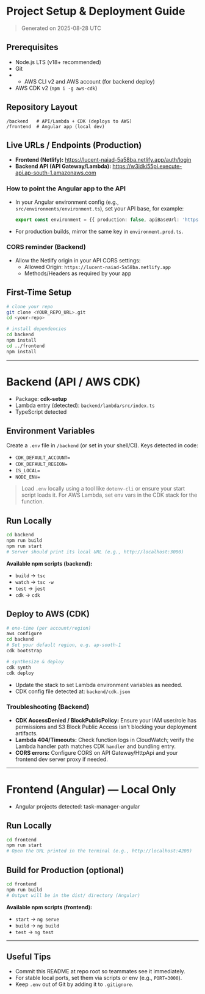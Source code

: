 # Project Setup & Deployment Guide

> Generated on 2025-08-28 UTC

## Prerequisites
- Node.js LTS (v18+ recommended)
- Git
- - AWS CLI v2 and AWS account (for backend deploy)
- AWS CDK v2 (`npm i -g aws-cdk`)

## Repository Layout
```
/backend   # API/Lambda + CDK (deploys to AWS)
/frontend  # Angular app (local dev)
```
## Live URLs / Endpoints (Production)

- **Frontend (Netlify):** https://lucent-naiad-5a58ba.netlify.app/auth/login
- **Backend API (API Gateway/Lambda):** https://w3idki55pi.execute-api.ap-south-1.amazonaws.com

### How to point the Angular app to the API
- In your Angular environment config (e.g., `src/environments/environment.ts`), set your API base, for example:
  ```ts
  export const environment = {{ production: false, apiBaseUrl: 'https://w3idki55pi.execute-api.ap-south-1.amazonaws.com' }};
  ```
- For production builds, mirror the same key in `environment.prod.ts`.

### CORS reminder (Backend)
- Allow the Netlify origin in your API CORS settings:
  - Allowed Origin: `https://lucent-naiad-5a58ba.netlify.app`
  - Methods/Headers as required by your app


## First-Time Setup
```bash
# clone your repo
git clone <YOUR_REPO_URL>.git
cd <your-repo>

# install dependencies
cd backend
npm install
cd ../frontend
npm install
```

---

# Backend (API / AWS CDK)
- Package: **cdk-setup**
- Lambda entry (detected): `backend/lambda/src/index.ts`
- TypeScript detected

## Environment Variables
Create a `.env` file in `/backend` (or set in your shell/CI). Keys detected in code:
- `CDK_DEFAULT_ACCOUNT=`
- `CDK_DEFAULT_REGION=`
- `IS_LOCAL=`
- `NODE_ENV=`

> Load `.env` locally using a tool like `dotenv-cli` or ensure your start script loads it. For AWS Lambda, set env vars in the CDK stack for the function.

## Run Locally
```bash
cd backend
npm run build
npm run start
# Server should print its local URL (e.g., http://localhost:3000)
```

**Available npm scripts (backend):**
- `build` → `tsc`
- `watch` → `tsc -w`
- `test` → `jest`
- `cdk` → `cdk`

## Deploy to AWS (CDK)
```bash
# one-time (per account/region)
aws configure
cd backend
# Set your default region, e.g. ap-south-1
cdk bootstrap

# synthesize & deploy
cdk synth
cdk deploy
```

- Update the stack to set Lambda environment variables as needed.
- CDK config file detected at: `backend/cdk.json`

### Troubleshooting (Backend)
- **CDK AccessDenied / BlockPublicPolicy:** Ensure your IAM user/role has permissions and S3 Block Public Access isn't blocking your deployment artifacts.
- **Lambda 404/Timeouts:** Check function logs in CloudWatch; verify the Lambda handler path matches CDK `handler` and bundling entry.
- **CORS errors:** Configure CORS on API Gateway/HttpApi and your frontend dev server proxy if needed.

---

# Frontend (Angular) — Local Only
- Angular projects detected: task-manager-angular

## Run Locally
```bash
cd frontend
npm run start
# Open the URL printed in the terminal (e.g., http://localhost:4200)
```

## Build for Production (optional)
```bash
cd frontend
npm run build
# Output will be in the dist/ directory (Angular)
```

**Available npm scripts (frontend):**
- `start` → `ng serve`
- `build` → `ng build`
- `test` → `ng test`

---

## Useful Tips
- Commit this README at repo root so teammates see it immediately.
- For stable local ports, set them via scripts or env (e.g., `PORT=3000`).
- Keep `.env` out of Git by adding it to `.gitignore`.